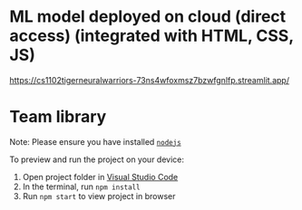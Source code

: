  # ML model deployed on cloud (direct access) (integrated with HTML, CSS, JS) 
  https://cs1102tigerneuralwarriors-73ns4wfoxmsz7bzwfgnlfp.streamlit.app/

  # Team library

  Note: Please ensure you have installed <code><a href="https://nodejs.org/en/download/">nodejs</a></code>

  To preview and run the project on your device:
  1) Open project folder in <a href="https://code.visualstudio.com/download">Visual Studio Code</a>
  2) In the terminal, run `npm install`
  3) Run `npm start` to view project in browser
  

